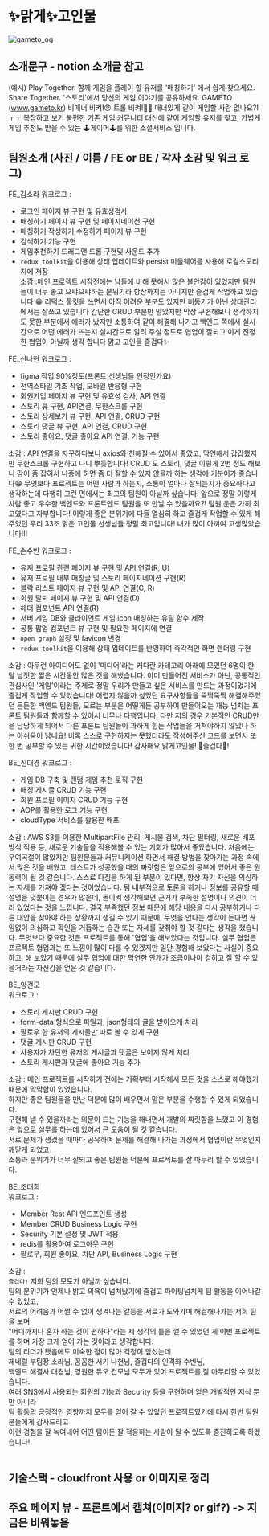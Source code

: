 # ✨맑게✨고인물

![gameto_og](https://user-images.githubusercontent.com/111413253/214849189-3abe2fbd-008c-42ee-b4d1-96f9164d7005.png)

## 소개문구 - notion 소개글 참고

(예시)
Play Together.
함께 게임을 플레이 할 유저를 '매칭하기' 에서 쉽게 찾으세요.
Share Together.
'스토리'에서 당신의 게임 이야기를 공유하세요.
GAMETO (www.gameto.kr)
비매너 비켜!😠 트롤 비켜!👊🏻 매너있게 같이 게임할 사람 없나요?!ㅜㅜ
복잡하고 보기 불편한 기존 게임 커뮤니티 대신에 같이 게임할 유저를 찾고,
가볍게 게임 추천도 받을 수 있는 🕹️게이머🕹️를 위한 소셜서비스 입니다.

## 팀원소개 (사진 / 이름 / FE or BE / 각자 소감 및 워크 로그)

FE\_김소라
워크로그 :

- 로그인 페이지 뷰 구현 및 유효성검사
- 매칭하기 페이지 뷰 구현 및 페이지네이션 구현
- 매칭하기 작성하기,수정하기 페이지 뷰 구현
- 검색하기 기능 구현
- 게임추천하기 드래그앤 드롭 구현및 사운드 추가
- `redux toolkit`을 이용해 상태 업데이트와 persist 미들웨어를 사용해 로컬스토리지에 저장  
  소감 :메인 프로젝트 시작전에는 남들에 비해 못해서 많은 불안감이 있었지만 팀원들이 너무 좋고 으쌰으쌰하는 분위기라 항상까지는 아니지만 즐겁게 작업하고 있습니다 😀
  리덕스 툴킷을 쓰면서 아직 어려운 부분도 있지만 비동기가 아닌 상태관리에서는 잘쓰고 있습니다 간단한 CRUD 부분만 맡았지만 막상 구현해보니 생각하지도 못한 부분에서 에러가 났지만 소통하여 같이 해결해 나가고 백엔드 쪽에서 실시간으로 어떤 에러가 뜨는지 실시간으로 알려 주실 정도로 협업이 잘되고 이게 진정한 협업이 아닐까 생각 합니다 맑고 고인물 즐겁다✨

FE\_신나현
워크로그 :  

- figma 작업 90%정도(프론트 선생님들 인정인가요)
- 전역스타일 기초 작업, 모바일 반응형 구현
- 회원가입 페이지 뷰 구현 및 유효성 검사, API 연결
- 스토리 뷰 구현, API연결, 무한스크롤 구현
- 스토리 상세보기 뷰 구현, API 연결, CRUD 구현
- 스토리 댓글 뷰 구현, API 연결, CRUD 구현
- 스토리 좋아요, 댓글 좋아요 API 연결, 기능 구현

소감 : API 연결을 자꾸하다보니 axios와 친해질 수 있어서 좋았고, 막연해서 갑갑했지만 무한스크롤 구현하고 나니 뿌듯합니다! 
CRUD 도 스토리, 댓글 이렇게 2번 정도 해보니 감이 좀 잡혀서 나중에 하면 좀 더 잘할 수 있지 않을까 하는 생각에 기분이가 좋습니다😁
무엇보다 프로젝트는 어떤 사람과 하는지, 소통이 얼마나 잘되는지가 중요하다고 생각하는데 다행히 그런 면에서는 최고의 팀원이 아닐까 싶습니다.
앞으로 정말 이렇게 사람 좋고 우수한 백엔드와 프론트엔드 팀원을 또 만날 수 있을까요?! 팀원 운은 가히 최고였다고 자부합니다!
이렇게 좋은 분위기에 다들 열심히 하고 즐겁게 작업할 수 있게 해주었던 우리 33조 맑은 고인물 선생님들 정말 최고입니다! 내가 많이 아껴여 고생많았습니다!!!

FE\_손수빈
워크로그 :

- 유저 프로필 관련 페이지 뷰 구현 및 API 연결(R, U)
- 유저 프로필 내부 매칭글 및 스토리 페이지네이션 구현(R)
- 블락 리스트 페이지 뷰 구현 및 API 연결(C, R)
- 회원 탈퇴 페이지 뷰 구현 및 API 연결(D)
- 헤더 컴포넌트 API 연결(R)
- 서버 게임 DB와 클라이언트 게임 icon 매칭하는 유틸 함수 제작
- 공통 팝업 컴포넌트 뷰 구현 및 필요한 페이지에 연결
- `open graph` 설정 및 favicon 변경
- `redux toolkit`을 이용해 상태 업데이트를 반영하여 즉각적인 화면 렌더링 구현

소감 : 아무런 아이디어도 없이 '미디어'라는 커다란 카테고리 아래에 모였던 6명이 한 달 남짓한 짧은 시간동안 많은 것을 해냈습니다.
이미 만들어진 서비스가 아닌, 공통적인 관심사인 '게임'이라는 주제로 정말 우리가 만들고 싶은 서비스를 만드는 과정이었기에 즐겁게 작업할 수 있었습니다!
어렵지 않을까 싶었던 요구사항들을 뚝딱뚝딱 해결해주었던 든든한 백엔드 팀원들, 모르는 부분은 어떻게든 공부하여 만들어오는 재능 넘치는 프론트 팀원들과 함께할 수 있어서 너무나 다행입니다.
다만 저의 경우 기본적인 CRUD만을 담당하게 되어서 다른 프론트 팀원들이 과하게 힘든 작업들을 거쳐야하지 않았나 하는 아쉬움이 남네요!
비록 스스로 구현하지는 못했더라도 작성해주신 코드를 보면서 또 한 번 공부할 수 있는 귀한 시간이었습니다! 감사해요 맑게고인물! 💖즐겁다💖!

BE\_신대경
워크로그 :

- 게임 DB 구축 및 랜덤 게임 추천 로직 구현
- 매칭 게시글 CRUD 기능 구현
- 회원 프로필 이미지 CRUD 기능 구현
- AOP를 활용한 로그 기능 구현
- cloudType 서비스를 활용한 배포

소감 : AWS S3를 이용한 MultipartFile 관리, 게시물 검색, 차단 필터링, 새로운 배포 방식 적용 등, 새로운 기술들을 적용해볼 수 있는 기회가 많아서 좋았습니다. 처음에는 우여곡절이 많았지만 팀원분들과 커뮤니케이션 하면서 해결 방법을 찾아가는 과정 속에서 많은 것을 배웠고, 테스트가 성공했을 때의 짜릿함은 앞으로의 공부에 있어서 좋은 원동력이 될 것 같습니다.
스스로 다짐을 하게 된 부분이 있다면, 항상 자기 자신을 의심하는 자세를 가져야 겠다는 것이었습니다. 팀 내부적으로 토론을 하거나 정보를 공유할 때 설명을 덧붙이는 경우가 많은데, 돌이켜 생각해보면 근거가 부족한 설명이나 의견이 더러 있었다는 것을 느낍니다. 결국 부족했던 정보 때문에 해당 내용을 다시 공부하거나 다른 대안을 찾아야 하는 상황까지 생길 수 있기 때문에, 무엇을 안다는 생각이 든다면 끊임없이 의심하고 확인을 거듭하는 습관 또는 자세를 갖춰야 할 것 같다는 생각을 했습니다.
무엇보다 중요한 것은 프로젝트를 통해 '협업'을 해보았다는 것입니다. 실무 협업은 프로젝트 협업과는 또 느낌이 많이 다를 수 있겠지만 일단 경험해 보았다는 사실이 중요하고, 해 보았기 때문에 실무 협업에 대한 막연한 안개가 조금이나마 걷히고 잘 할 수 있을거라는 자신감을 얻은 것 같습니다.

BE\_양건모  
워크로그 :  

- 스토리 게시판 CRUD 구현  
- form-data 형식으로 파일과, json형태의 글을 받아오게 처리  
- 팔로우 한 유저의 게시물만 따로 볼 수 있게 구현  
- 댓글 게시판 CRUD 구현  
- 사용자가 차단한 유저의 게시글과 댓글은 보이지 않게 처리  
- 스토리 게시판과 댓글에 좋아요 기능 추가  

소감 :
메인 프로젝트를 시작하기 전에는 기획부터 시작해서 모든 것을 스스로 해야했기 때문에 막막함이 있었습니다.  
하지만 좋은 팀원들을 만난 덕분에 많이 배우면서 맡은 부분을 수행할 수 있게 되었습니다.  
구현해 낼 수 있을까라는 의문이 드는 기능을 해내면서 개발의 짜릿함을 느꼈고 이 경험은 앞으로 실무를 하는데 있어서 큰 도움이 될 것 같습니다.  
서로 문제가 생겼을 때마다 공유하며 문제를 해결해 나가는 과정에서 협업이란 무엇인지 깨닫게 되었고  
소통과 분위기가 너무 잘되고 좋은 팀원들 덕분에 프로젝트를 잘 마무리 할 수 있었습니다.

BE\_조대희  
워크로그 :

- Member Rest API 엔드포인트 생성
- Member CRUD Business Logic 구현
- Security 기본 설정 및 JWT 적용
- redis를 활용하여 로그아웃 구현
- 팔로우, 회원 좋아요, 차단 API, Business Logic 구현

소감 :  
`즐겁다!` 저희 팀의 모토가 아닐까 싶습니다.  
팀의 분위기가 언제나 밝고 의욕이 넘쳐났기에 즐겁고 파이팅넘치게 팀 활동을 이어나갈 수 있었고,  
서로의 어려움과 어쩔 수 없이 생겨나는 갈등을 서로가 도와가며 해결해나가는 저희 팀을 보며  
"어디까지나 혼자 하는 것이 편하다"라는 제 생각의 틀을 깰 수 있었던 게 이번 프로젝트를 하며 가장 크게 얻어 가는 것이라고 생각합니다.  
팀의 리더가 됐음에도 미숙한 점이 많아 걱정이 앞섰는데  
제네럴 부팀장 소라님, 꼼꼼한 서기 나현님, 즐겁다의 인격화 수빈님,  
백엔드 해결사 대경님, 영원한 듀오 건모님 모두가 있어 프로젝트를 잘 마무리할 수 있었습니다.  
여러 SNS에서 사용되는 회원의 기능과 Security 등을 구현하며 얻은 개발적인 지식 뿐만 아니라  
팀 활동의 긍정적인 영향까지 모두를 얻어 갈 수 있었던 프로젝트였기에 다시 한번 팀원분들에게 감사드리고  
이런 경험을 잘 녹여내어 어떤 팀이든 잘 적응하는 사람이 될 수 있도록 증진하도록 하겠습니다!  
</br>

## 기술스택 - cloudfront 사용 or 이미지로 정리

## 주요 페이지 뷰 - 프론트에서 캡쳐(이미지? or gif?) -> 지금은 비워놓음
